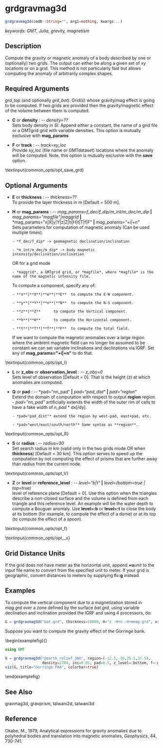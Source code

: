 # grdgravmag3d

```julia
grdgravmag3d(cmd0::String="", arg1=nothing, kwargs...)
```

*keywords: GMT, Julia, gravity, magnetism*

Description
-----------

Compute the gravity or magnetic anomaly of a body described by one or (optionally) two grids.
The output can either be along a given set of xy locations or on a grid. This method is not
particularly fast but allows computing the anomaly of arbitrarily complex shapes.

Required Arguments
------------------

*grd_top* (and optionally *grd_bot*). Grid(s) whose gravity/mag effect is going to be computed.
If two grids are provided then the gravity/magnetic effect of the volume between them is computed.

- **C** or **density** : -- *density=??*\
    Sets body density in _SI_. Append either a constant, the name of a grid file or a GMTgrid
    grid with variable densities. This option is mutually exclusive with **mag_params**

- **F** or **track** : -- *track=xy_loc*\
    Provide *xy_loc* (file name or GMTdataset) locations where the anomaly will be computed. Note,
    this option is mutually exclusive with the **save** option.

\textinput{common_opts/opt_save_grd}

Optional Arguments
------------------

- **E** or **thickness** : -- *thickness=??*\
    To provide the layer thickness in m [Default = 500 m].

- **H** or **mag_params** : -- *mag_params=f_dec/f_dip/m_int/m_dec/m_dip* **|** *mag_params="magfile"|maggrid* **|**  *mag_params="x|X|y|Y|z|Z|h|H|t|T|f|F" **|** *mag_params="+i|+n"*\
    Sets parameters for computation of magnetic anomaly (Can be used multiple times).

      - *f_dec/f_dip* -> geomagnetic declination/inclination

      - *m_int/m_dec/m_dip* -> body magnetic intensity/declination/inclination

    OR for a grid mode

      - *maggrid*, a GMTgrid grid, or *magfile*, where *magfile* is the name of the magnetic intensity file.

    To compute a component, specify any of:

      - **x**|**X**|**e**|**E**  to compute the E-W component.

      - **y**|**Y**|**n**|**N**  to compute the N-S component.

      - **z**|**Z**      to compute the Vertical component.

      - **h**|**H**      to compute the Horizontal component.

      - **t**|**T**|**f**|**F**  to compute the total field.

    If we want to compute the magnetic anomalies over a large region where the ambient magnetic field
    can no longer be assumed to be constant we can set variable inclinations and declinations via IGRF.
    Set any of **mag_params="+i|+n"** to do that.

\textinput{common_opts/opt_I}

- **L** or **z_obs** or **observation_level** : -- *z_obs=0*\
    Sets level of observation [Default = 0]. That is the height (z) at which anomalies are computed.

- **Q** or **pad** : -- *pad="nn_pad" **|** *pad="pad_dist"* **|** *pad="region"*\
    Extend the domain of computation with respect to output **region** region.
      - *pad="nn_pad"* artificially extends the width of the outer rim of cells to have a fake width of *n_pad* * dx[/dy].

      - *pad="pad_dist"* extend the region by west-pad, east+pad, etc.

      - *pad="west/east/south/north"* Same syntax as **region**.

\textinput{common_opts/opt_R}

- **S** or **radius** : -- *radius=30*\
    Set search radius in km (valid only in the two grids mode OR when **thickness**) [Default = 30 km].
    This option serves to speed up the computation by not computing the effect of prisms that
    are further away than *radius* from the current node.

\textinput{common_opts/opt_V}

- **Z** or **level** or **reference_level** : -- *level="b|t"* **|** *level=(bottom=true | top=true)*\
    level of reference plane [Default = 0]. Use this option when the triangles describe a non-closed
    surface and the volume is defined from each triangle and this reference level. An example will be
    the water depth to compute a Bouguer anomaly. Use **level=:b** or **level=:t** to close the body
    at its bottom (for example, to compute the effect of a dome) or at its top (to compute the effect of a *spoon*).

\textinput{common_opts/opt_f}

\textinput{common_opts/opt__x}

Grid Distance Units
-------------------

If the grid does not have meter as the horizontal unit, append **+u**_unit_ to the input file name to convert from the
specified unit to meter. If your grid is geographic, convert distances to meters by supplying **f=:g** instead.

Examples
--------

To compute the vertical component due to a magnetization stored in *mag.grd* over a zone defined by
the surface *bat.grd*, using variable declination and inclination provided the IGRF and using 4
processors, do:

```julia
G = grdgravmag3d("bat.grd", thickness=10000, H="z -H+n -H+mmag.grd", x=4, radius=50);
```

Suppose you want to compute the gravity effect of the Gorringe bank.

\begin{examplefig}{}
```julia
using GMT

G = grdgravmag3d("@earth_relief_10m", region=(-12.5,-10,35.5,37.5),
                 density=2700, inc=0.05, pad=0.5, z_level=:bottom, f=:g);
viz(G, title="Gorringe FAA", colorbar=true)
```
\end{examplefig}


See Also
--------

gravmag3d, gravprism, talwani2d, talwani3d

Reference
---------

Okabe, M., 1979, Analytical expressions for gravity anomalies due to
polyhedral bodies and translation into magnetic anomalies, *Geophysics*,
44, 730-741.
